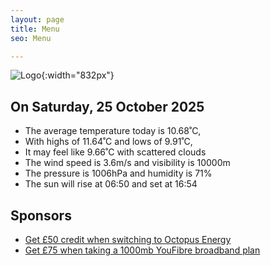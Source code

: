 ```yaml
---
layout: page
title: Menu
seo: Menu

---
```


![Logo](/images/logo.jpg){:width="832px"}

<!-- weather_marker starts -->
## On Saturday, 25 October 2025

- The average temperature today is 10.68˚C,
- With highs of 11.64˚C and lows of 9.91˚C,
- It may feel like 9.66˚C with scattered clouds
- The wind speed is 3.6m/s and visibility is 10000m
- The pressure is 1006hPa and humidity is 71%
- The sun will rise at 06:50 and set at 16:54

<!-- weather_marker ends -->

## Sponsors

- [Get £50 credit when switching to Octopus Energy](https://bit.ly/3oD1nnS)
- [Get £75 when taking a 1000mb YouFibre broadband plan](https://aklam.io/91zWhU?)
